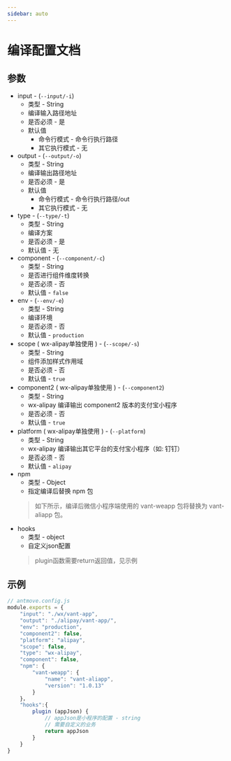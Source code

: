 ```yaml
---
sidebar: auto
---
```

# 编译配置文档

## 参数

* input - (`--input/-i`)
	* 类型 - String
	* 编译输入路径地址
	* 是否必须 - 是
	* 默认值
		* 命令行模式 - 命令行执行路径
		* 其它执行模式 - 无
* output - (`--output/-o`)
	* 类型 - String
	* 编译输出路径地址
	* 是否必须 - 是
	* 默认值
		* 命令行模式 - 命令行执行路径/out
		* 其它执行模式 - 无
* type - (`--type/-t`)
	* 类型 - String
	* 编译方案
	* 是否必须 - 是
	* 默认值 - 无
* component - (`--component/-c`)
	* 类型 - String
	* 是否进行组件维度转换
	* 是否必须 - 否
	* 默认值 - `false`
* env - (`--env/-e`)
	* 类型 - String
	* 编译环境
	* 是否必须 - 否
	* 默认值  - `production`
* scope ( wx-alipay单独使用 ) - (`--scope/-s`)
	* 类型 - String
	* 组件添加样式作用域 
	* 是否必须 - 否
	* 默认值 - `true`
* component2 ( wx-alipay单独使用 ) - (`--component2`)
	* 类型 - String
	* wx-alipay 编译输出 component2 版本的支付宝小程序
	* 是否必须 - 否
	* 默认值 - `true`
* platform ( wx-alipay单独使用 ) - (`--platform`)
	* 类型 - String
	* wx-alipay 编译输出其它平台的支付宝小程序（如: 钉钉）
	* 是否必须 - 否
	* 默认值 - `alipay`
* npm
	* 类型 - Object
	* 指定编译后替换 npm 包
	> 如下所示，编译后微信小程序端使用的 vant-weapp 包将替换为 vant-aliapp 包。
* hooks
	* 类型 - object
	* 自定义json配置
	> plugin函数需要return返回值，见示例
## 示例

```js
// antmove.config.js
module.exports = {
    "input": "./wx/vant-app",
    "output": "./alipay/vant-app/",
    "env": "production",
    "component2": false,
    "platform": "alipay",
    "scope": false,
    "type": "wx-alipay",
    "component": false,
    "npm": {
        "vant-weapp": {
            "name": "vant-aliapp",
            "version": "1.0.13"
        }
	}，
	"hooks":{
		plugin (appJson) {
			// appJson是小程序的配置 - string
			// 需要自定义的业务
			return appJson
		}
	}
}
```